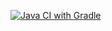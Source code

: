[![Java CI with Gradle](https://github.com/zakhlystun/HW-WebTesting/actions/workflows/gradle.yml/badge.svg)](https://github.com/zakhlystun/HW-WebTesting/actions/workflows/gradle.yml)

